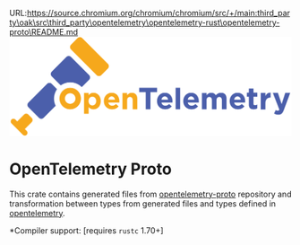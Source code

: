 URL:https://source.chromium.org/chromium/chromium/src/+/main:third_party\oak\src\third_party\opentelemetry\opentelemetry-rust\opentelemetry-proto\README.md
![OpenTelemetry — An observability framework for cloud-native software.][splash]

[splash]: https://raw.githubusercontent.com/open-telemetry/opentelemetry-rust/main/assets/logo-text.png

# OpenTelemetry Proto
This crate contains generated files from [opentelemetry-proto](https://github.com/open-telemetry/opentelemetry-proto)
repository and transformation between types from generated files and types defined in [opentelemetry](https://github.com/open-telemetry/opentelemetry-rust/tree/main/opentelemetry).


*Compiler support: [requires `rustc` 1.70+]
